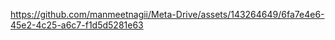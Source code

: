 

https://github.com/manmeetnagii/Meta-Drive/assets/143264649/6fa7e4e6-45e2-4c25-a6c7-f1d5d5281e63

